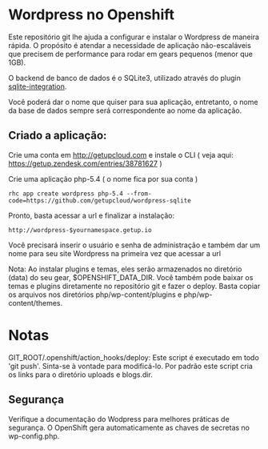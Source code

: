 Wordpress no Openshift
======================

Este repositório git lhe ajuda a configurar e instalar o Wordpress de maneira rápida.
O propósito é atendar a necessidade de aplicação não-escaláveis que precisem de performance
para rodar em gears pequenos (menor que 1GB).

O backend de banco de dados é o SQLite3, utilizado através do plugin [sqlite-integration](https://wordpress.org/plugins/sqlite-integration/).

Você poderá dar o nome que quiser para sua aplicação, entretanto, o nome da base de dados sempre será correspondente ao nome da aplicação.

Criado a aplicação:
----------------------------

Crie uma conta em http://getupcloud.com e instale o CLI ( veja aqui: https://getup.zendesk.com/entries/38781627 )

Crie uma aplicação php-5.4 ( o nome fica por sua conta )

    rhc app create wordpress php-5.4 --from-code=https://github.com/getupcloud/wordpress-sqlite

Pronto, basta acessar a url e finalizar a instalação:

    http://wordpress-$yournamespace.getup.io

Você precisará inserir o usuário e senha de administração e também dar um nome para seu site Wordpress 
na primeira vez que acessar a url

Nota: Ao instalar plugins e temas, eles serão armazenados no diretório (data) do seu gear, $OPENSHIFT_DATA_DIR.
Você também pode baixar os temas e plugins diretamente no repositório git e fazer o deploy. Basta copiar os arquivos
nos diretórios php/wp-content/plugins e php/wp-content/themes.

Notas
=====

GIT_ROOT/.openshift/action_hooks/deploy:
	Este script é executado em todo 'git push'. Sinta-se à vontade para modificá-lo. Por padrão este script 
	cria os links para o diretório uploads e blogs.dir.


Segurança
-----------------------
Verifique a documentação do Wodpress para melhores práticas de segurança. O OpenShift gera automaticamente as chaves
de secretas no wp-config.php.

